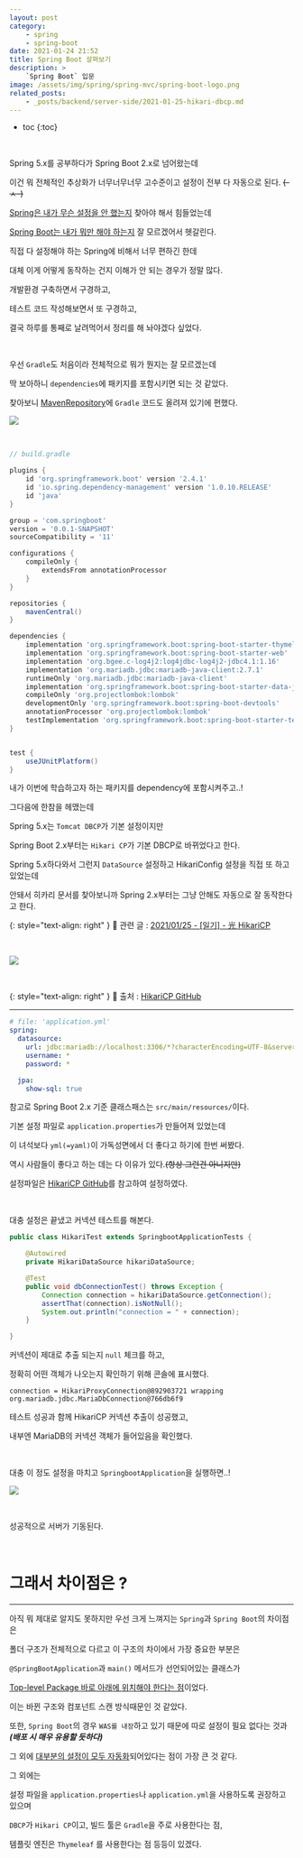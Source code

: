 ```yaml
---
layout: post
category:
    - spring
    - spring-boot
date: 2021-01-24 21:52
title: Spring Boot 살펴보기
description: >
    `Spring Boot` 입문
image: /assets/img/spring/spring-mvc/spring-boot-logo.png
related_posts:
    - _posts/backend/server-side/2021-01-25-hikari-dbcp.md
---
```


* toc
{:toc}
  
&nbsp;  

Spring 5.x를 공부하다가 Spring Boot 2.x로 넘어왔는데

이건 뭐 전체적인 추상화가 너무너무너무 고수준이고 설정이 전부 다 자동으로 된다. ~~(-ㅅ-)~~

<u>Spring은 내가 무슨 설정을 안 했는지</u> 찾아야 해서 힘들었는데

<u>Spring Boot는 내가 뭐만 해야 하는지</u> 잘 모르겠어서 헷갈린다.

직접 다 설정해야 하는 Spring에 비해서 너무 편하긴 한데

대체 이게 어떻게 동작하는 건지 이해가 안 되는 경우가 정말 많다.

개발환경 구축하면서 구경하고,

테스트 코드 작성해보면서 또 구경하고,

결국 하루를 통째로 날려먹어서 정리를 해 놔야겠다 싶었다.

&nbsp;  

우선 `Gradle`도 처음이라 전체적으로 뭐가 뭔지는 잘 모르겠는데

딱 보아하니 `dependencies`에 패키지를 포함시키면 되는 것 같았다.

찾아보니 [MavenRepository](https://mvnrepository.com/)에 `Gradle` 코드도 올려져 있기에 편했다.

![](https://img1.daumcdn.net/thumb/R1280x0/?scode=mtistory2&fname=https%3A%2F%2Fblog.kakaocdn.net%2Fdn%2FbGo5Ml%2FbtqUwyoBUnn%2F3IBeEn7CLiFK2fnN0g3rx1%2Fimg.png)

&nbsp;  

```groovy
// build.gradle

plugins {
    id 'org.springframework.boot' version '2.4.1'
    id 'io.spring.dependency-management' version '1.0.10.RELEASE'
    id 'java'
}

group = 'com.springboot'
version = '0.0.1-SNAPSHOT'
sourceCompatibility = '11'

configurations {
    compileOnly {
        extendsFrom annotationProcessor
    }
}

repositories {
    mavenCentral()
}

dependencies {
    implementation 'org.springframework.boot:spring-boot-starter-thymeleaf'
    implementation 'org.springframework.boot:spring-boot-starter-web'
    implementation 'org.bgee.c-log4j2:log4jdbc-log4j2-jdbc4.1:1.16'
    implementation 'org.mariadb.jdbc:mariadb-java-client:2.7.1'
    runtimeOnly 'org.mariadb.jdbc:mariadb-java-client'
    implementation 'org.springframework.boot:spring-boot-starter-data-jpa'
    compileOnly 'org.projectlombok:lombok'
    developmentOnly 'org.springframework.boot:spring-boot-devtools'
    annotationProcessor 'org.projectlombok:lombok'
    testImplementation 'org.springframework.boot:spring-boot-starter-test'
}


test {
    useJUnitPlatform()
}
```

내가 이번에 학습하고자 하는 패키지를 dependency에 포함시켜주고..!

그다음에 한참을 헤맸는데

Spring 5.x는 `Tomcat DBCP`가 기본 설정이지만

Spring Boot 2.x부터는 `Hikari CP`가 기본 DBCP로 바뀌었다고 한다.

Spring 5.x하다와서 그런지 `DataSource` 설정하고 HikariConfig 설정을 직접 또 하고 있었는데

안돼서 히카리 문서를 찾아보니까 Spring 2.x부터는 그냥 안해도 자동으로 잘 동작한다고 한다.

{: style="text-align: right" }
📜 관련 글 : [2021/01/25 - \[일기\] - 光 HikariCP](/backend/server-side/2021-01-25-hikari-dbcp/)

&nbsp;

![](https://img1.daumcdn.net/thumb/R1280x0/?scode=mtistory2&fname=https%3A%2F%2Fblog.kakaocdn.net%2Fdn%2FJYaVP%2FbtqUzu7imfa%2FnyA3S7bOuWDAEAGc6vL8U0%2Fimg.png)

&nbsp;  

{: style="text-align: right" }
📜 출처 : [HikariCP GitHub](https://github.com/brettwooldridge/HikariCP)

---

```yaml
# file: 'application.yml'
spring:
  datasource:
    url: jdbc:mariadb://localhost:3306/*?characterEncoding=UTF-8&serverTimezone=KST
    username: *
    password: *

  jpa:
    show-sql: true
```

참고로 Spring Boot 2.x 기준 클래스패스는 `src/main/resources/`이다.

기본 설정 파일로 `application.properties`가 만들어져 있었는데

이 녀석보다 `yml(=yaml)`이 가독성면에서 더 좋다고 하기에 한번 써봤다.

역시 사람들이 좋다고 하는 데는 다 이유가 있다.~~(항상 그런건 아니지만)~~

설정파일은 [HikariCP GitHub](https://github.com/brettwooldridge/HikariCP)를 참고하여 설정하였다.

&nbsp;  

대충 설정은 끝냈고 커넥션 테스트를 해본다.

```java
public class HikariTest extends SpringbootApplicationTests {

    @Autowired
    private HikariDataSource hikariDataSource;

    @Test
    public void dbConnectionTest() throws Exception {
        Connection connection = hikariDataSource.getConnection();
        assertThat(connection).isNotNull();
        System.out.println("connection = " + connection);
    }

}

```

커넥션이 제대로 추출 되는지 `null` 체크를 하고,

정확히 어떤 객체가 나오는지 확인하기 위해 콘솔에 표시했다.

```text
connection = HikariProxyConnection@892903721 wrapping org.mariadb.jdbc.MariaDbConnection@766db6f9
```

테스트 성공과 함께 HikariCP 커넥션 추출이 성공했고,

내부엔 MariaDB의 커넥션 객체가 들어있음을 확인했다.

&nbsp;  

대충 이 정도 설정을 마치고 `SpringbootApplication`을 실행하면..!

![](https://img1.daumcdn.net/thumb/R1280x0/?scode=mtistory2&fname=https%3A%2F%2Fblog.kakaocdn.net%2Fdn%2Fco7TmY%2FbtqUtXbz5vM%2FqoZYjm5N8ZB14hGx7r0Mfk%2Fimg.png)

&nbsp;  

성공적으로 서버가 기동된다.

&nbsp;  

# 그래서 차이점은 ?

---

아직 뭐 제대로 알지도 못하지만 우선 크게 느껴지는 `Spring`과 `Spring Boot`의 차이점은

폴더 구조가 전체적으로 다르고 이 구조의 차이에서 가장 중요한 부분은

`@SpringBootApplication`과 `main()` 메서드가 선언되어있는 클래스가

<u>Top-level Package 바로 아래에 위치해야 한다는 점</u>이었다.

이는 바뀐 구조와 컴포넌트 스캔 방식때문인 것 같았다.

또한, `Spring Boot`의 경우 `WAS를 내장`하고 있기 때문에 따로 설정이 필요 없다는 것과 ***(배포 시 매우 유용할 듯하다)***

그 외에 <u>대부분의 설정이 모두 자동화</u>되어있다는 점이 가장 큰 것 같다.

그 외에는

설정 파일을 `application.properties`나 `application.yml`을 사용하도록 권장하고 있으며

`DBCP`가 `Hikari CP`이고, 빌드 툴은 `Gradle`을 주로 사용한다는 점,

템플릿 엔진은 `Thymeleaf` 를 사용한다는 점 등등이 있겠다.

&nbsp;  

